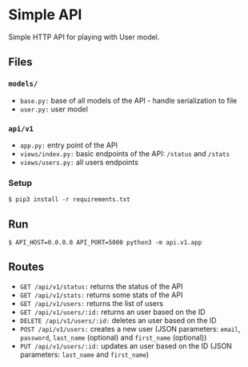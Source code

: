 # Simple API
Simple HTTP API for playing with User model.

## Files

### `models/`
+ `base.py:` base of all models of the API - handle serialization to file
+ `user.py:` user model

### `api/v1`
+ `app.py:` entry point of the API
+ `views/index.py:` basic endpoints of the API: `/status` and `/stats`
+ `views/users.py:` all users endpoints

### Setup
```
$ pip3 install -r requirements.txt
```
## Run
```
$ API_HOST=0.0.0.0 API_PORT=5000 python3 -m api.v1.app
```
## Routes
+ `GET /api/v1/status:` returns the status of the API
+ `GET /api/v1/stats:` returns some stats of the API
+ `GET /api/v1/users:` returns the list of users
+ `GET /api/v1/users/:id:` returns an user based on the ID
+ `DELETE /api/v1/users/:id:` deletes an user based on the ID
+ `POST /api/v1/users:` creates a new user (JSON parameters: `email`, `password`, `last_name` (optional) and `first_name`
   (optional))
+ `PUT /api/v1/users/:id:` updates an user based on the ID (JSON parameters: `last_name` and `first_name`)
